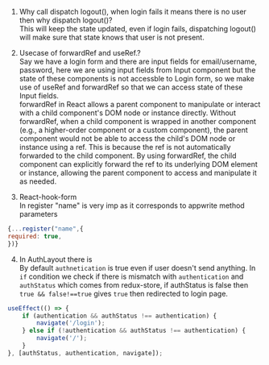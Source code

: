 1. Why call dispatch logout(), when login fails it means there is no user then why dispatch logout()?\
   This will keep the state updated, even if login fails, dispatching logout() will make sure that state knows that user is not present.

2. Usecase of forwardRef and useRef.?\
   Say we have a login form and there are input fields for email/username, password, here we are using input fields from Input component but the state of these components is not accessble to Login form, so we make use of useRef and forwardRef so that we can access state of these Input fields.\
   forwardRef in React allows a parent component to manipulate or interact with a child component's DOM node or instance directly. Without forwardRef, when a child component is wrapped in another component (e.g., a higher-order component or a custom component), the parent component would not be able to access the child's DOM node or instance using a ref. This is because the ref is not automatically forwarded to the child component. By using forwardRef, the child component can explicitly forward the ref to its underlying DOM element or instance, allowing the parent component to access and manipulate it as needed.

3. React-hook-form\
   In register "name" is very imp as it corresponds to appwrite method parameters

```javascript
{...register("name",{
required: true,
})}
```

4. In AuthLayout there is\
   By default `authnetication` is true even if user doesn't send anything. In `if` condition we check if there is mismatch with `authentication` and `authStatus` which comes from redux-store, if authStatus is false then `true && false!==true` gives `true` then redirected to login page.

```javascript
useEffect(() => {
    if (authentication && authStatus !== authentication) {
        navigate('/login');
    } else if (!authentication && authStatus !== authentication) {
        navigate('/');
    }
}, [authStatus, authentication, navigate]);
```

